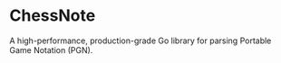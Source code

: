 # ChessNote

A high-performance, production-grade Go library for parsing Portable Game Notation (PGN).
